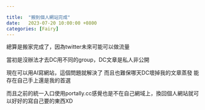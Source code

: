```yaml
---

title:  "搬到個人網站完成"
date:   2023-07-20 10:00:00 +0800
categories: [Fairy]
---
```


總算是搬家完成了，因為twitter未來可能可以做流量

當初是沒辦法才去DC用不同的group，DC文章是私人非公開

現在可以用AI寫網站，這個問題就解決了
而且也難保哪天DC壞掉我的文章蒸發
能存在自己手上還是我的首選

而且之前的統一入口使用portally.cc感覺也是不在自己網域上，換回個人網站就可以好好的寫自己要的東西XD

